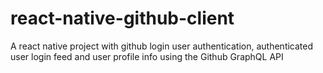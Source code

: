 # react-native-github-client
A react native project with github login user authentication, authenticated user login feed and user profile info using the Github GraphQL API
